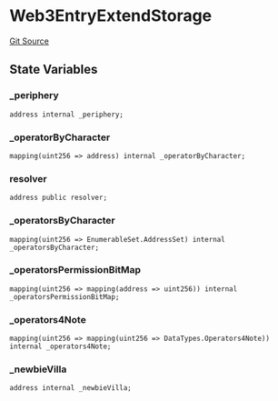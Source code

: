 # Web3EntryExtendStorage
[Git Source](https://github.com/Crossbell-Box/Crossbell-Contracts/blob/4ba4e225416bca003567c0e6ae31b9c6258df17e/contracts/storage/Web3EntryExtendStorage.sol)


## State Variables
### _periphery

```solidity
address internal _periphery;
```


### _operatorByCharacter

```solidity
mapping(uint256 => address) internal _operatorByCharacter;
```


### resolver

```solidity
address public resolver;
```


### _operatorsByCharacter

```solidity
mapping(uint256 => EnumerableSet.AddressSet) internal _operatorsByCharacter;
```


### _operatorsPermissionBitMap

```solidity
mapping(uint256 => mapping(address => uint256)) internal _operatorsPermissionBitMap;
```


### _operators4Note

```solidity
mapping(uint256 => mapping(uint256 => DataTypes.Operators4Note)) internal _operators4Note;
```


### _newbieVilla

```solidity
address internal _newbieVilla;
```


